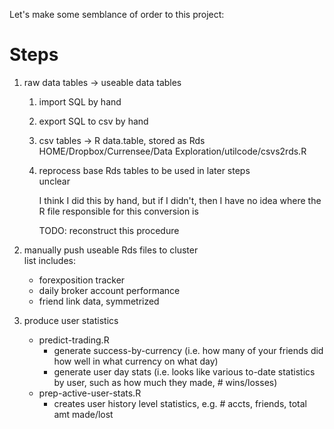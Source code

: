 Let's make some semblance of order to this project:

# Steps

1. raw data tables -> useable data tables
    1. import SQL
        by hand
    2. export SQL to csv
        by hand
    3. csv tables -> R data.table, stored as Rds  
        HOME/Dropbox/Currensee/Data Exploration/utilcode/csvs2rds.R
    4. reprocess base Rds tables to be used in later steps  
        unclear

        I think I did this by hand, but if I didn't, then I have no idea where the R file responsible for this conversion is

        TODO: reconstruct this procedure

2. manually push useable Rds files to cluster  
    list includes:
    - forexposition tracker
    - daily broker account performance
    - friend link data, symmetrized

3. produce user statistics
    - predict-trading.R
        - generate success-by-currency (i.e. how many of your friends did how well in what currency on what day)
        - generate user day stats (i.e. looks like various to-date statistics by user, such as how much they made, # wins/losses)
    - prep-active-user-stats.R
        - creates user history level statistics, e.g. # accts, friends, total amt made/lost

